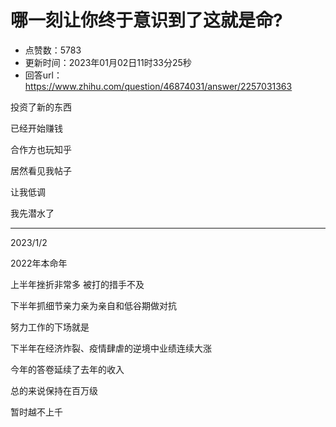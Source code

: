 # 哪一刻让你终于意识到了这就是命?
- 点赞数：5783
- 更新时间：2023年01月02日11时33分25秒
- 回答url：https://www.zhihu.com/question/46874031/answer/2257031363
<body>
 <p data-pid="oVMJM7yJ">投资了新的东西</p>
 <p data-pid="mmPaJgjz">已经开始赚钱</p>
 <p data-pid="8HqEPAKx">合作方也玩知乎</p>
 <p data-pid="x4uDrERB">居然看见我帖子</p>
 <p data-pid="piRVD7e_">让我低调</p>
 <p data-pid="A6yspz6e">我先潜水了</p>
 <hr>
 <p data-pid="H9cEaeIa">2023/1/2</p>
 <p data-pid="8FMlzuJ5">2022年本命年</p>
 <p data-pid="RsOjJBE1">上半年挫折非常多 被打的措手不及</p>
 <p data-pid="T-XJVQM6">下半年抓细节亲力亲为亲自和低谷期做对抗</p>
 <p data-pid="mlOFohh3">努力工作的下场就是</p>
 <p data-pid="Yrz7lktG">下半年在经济炸裂、疫情肆虐的逆境中业绩连续大涨</p>
 <p data-pid="tgRcFKvI">今年的答卷延续了去年的收入</p>
 <p data-pid="0RdgAFpt">总的来说保持在百万级</p>
 <p data-pid="3zwW0ulI">暂时越不上千</p>
 <p></p>
</body>